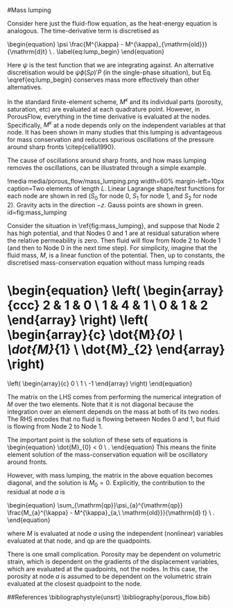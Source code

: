 #Mass lumping

Consider here just the fluid-flow equation, as the heat-energy equation is
analogous.  The time-derivative term is discretised as

\begin{equation}
\psi \frac{M^{\kappa} - M^{\kappa}_{\mathrm{old}}}{\mathrm{d}t} \ .
\label{eq:lump_begin}
\end{equation}

Here $\psi$ is the test function that we are integrating against.  An
alternative discretisation would be $\psi\phi(S\rho)'\dot{P}$ (in the
single-phase situation), but Eq. \eqref{eq:lump_begin} conserves mass more
effectively than other alternatives.

In the standard finite-element scheme, $M^{\kappa}$ and its individual parts
(porosity, saturation, etc) are evaluated at each quadrature point.  However, in
PorousFlow, everything in the time derivative is evaluated at the nodes.
Specifically, $M^{\kappa}$ at a node depends only on the independent variables
at that node.  It has been shown in many studies that this lumping is
advantageous for mass conservation and reduces spurious oscillations of the
pressure around sharp fronts \citep{celia1990}.

The cause of oscillations around sharp fronts, and how mass lumping removes the
oscillations, can be illustrated through a simple example.

!media media/porous_flow/mass_lumping.png width=60% margin-left=10px caption=Two elements of length $L$.  Linear Lagrange shape/test functions for each node are shown in red ($S_{0}$ for node 0, $S_{1}$ for node 1, and $S_{2}$ for node 2).  Gravity acts in the direction $-z$.  Gauss points are shown in green. id=fig:mass_lumping

Consider the situation in \ref{fig:mass_lumping}, and suppose that Node 2 has
high potential, and that Nodes 0 and 1 are at residual saturation where the
relative permeability is zero.  Then fluid will flow from Node 2 to Node 1 (and
then to Node 0 in the next time step).  For simplicity, imagine that the fluid
mass, $M$, is a linear function of the potential.  Then, up to constants, the
discretised mass-conservation equation without mass lumping reads

\begin{equation}
\left(
\begin{array}{ccc}
2 & 1 & 0 \\
1 & 4 & 1 \\
0 & 1 & 2
\end{array}
\right)
\left(
\begin{array}{c}
\dot{M}_{0} \\
\dot{M}_{1} \\
\dot{M}_{2}
\end{array}
\right)
=
\left(
\begin{array}{c}
0 \\
1 \\
-1
\end{array}
\right)
\end{equation}

The matrix on the LHS comes from performing the numerical integration of $M$
over the two elements.  Note that it is not diagonal because the integration
over an element depends on the mass at both of its two nodes.  The RHS encodes
that no fluid is flowing between Nodes 0 and 1, but fluid is flowing from Node 2
to Node 1.

The important point is the solution of these sets of equations is
\begin{equation}
\dot{M}_{0} < 0 \ .
\end{equation}
This means the finite element solution of the mass-conservation equation will be oscillatory around fronts.

However, with mass lumping, the matrix in the above equation becomes diagonal,
and the solution is $\dot{M}_{0} = 0$.  Explicitly, the contribution to the
residual at node $a$ is

\begin{equation}
\sum_{\mathrm{qp}}\psi_{a}^{\mathrm{qp}} \frac{M_{a}^{\kappa} -
  M^{\kappa}_{a,\ \mathrm{old}}}{\mathrm{d} t} \ .
\end{equation}

where $M$ is evaluated at node $a$ using the independent (nonlinear) variables
evaluated at that node, and qp are the quadpoints.

There is one small complication.  Porosity may be dependent on volumetric
strain, which is dependent on the gradients of the displacement variables, which
are evaluated at the quadpoints, not the nodes.  In this case, the porosity at
node $a$ is assumed to be dependent on the volumetric strain evaluated at the
closest quadpoint to the node.

##References
\bibliographystyle{unsrt}
\bibliography{porous_flow.bib}
